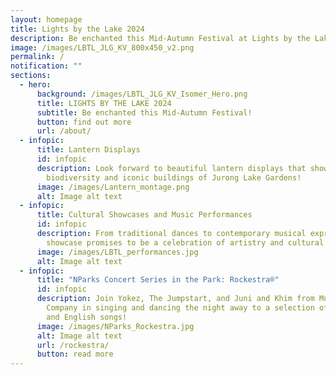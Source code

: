 ```yaml
---
layout: homepage
title: Lights by the Lake 2024
description: Be enchanted this Mid-Autumn Festival at Lights by the Lake 2024!
image: /images/LBTL_JLG_KV_800x450_v2.png
permalink: /
notification: ""
sections:
  - hero:
      background: /images/LBTL_JLG_KV_Isomer_Hero.png
      title: LIGHTS BY THE LAKE 2024
      subtitle: Be enchanted this Mid-Autumn Festival!
      button: find out more
      url: /about/
  - infopic:
      title: Lantern Displays
      id: infopic
      description: Look forward to beautiful lantern displays that showcase the
        biodiversity and iconic buildings of Jurong Lake Gardens!
      image: /images/Lantern_montage.png
      alt: Image alt text
  - infopic:
      title: Cultural Showcases and Music Performances
      id: infopic
      description: From traditional dances to contemporary musical expressions, each
        showcase promises to be a celebration of artistry and cultural heritage.
      image: /images/LBTL_performances.jpg
      alt: Image alt text
  - infopic:
      title: "NParks Concert Series in the Park: Rockestra®"
      id: infopic
      description: Join Yokez, The Jumpstart, and Juni and Khim from Music & Drama
        Company in singing and dancing the night away to a selection of Mandarin
        and English songs!
      image: /images/NParks_Rockestra.jpg
      alt: Image alt text
      url: /rockestra/
      button: read more
---
```

